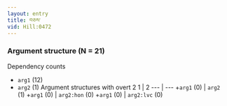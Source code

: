 ```yaml
---
layout: entry
title: བཅས་
vid: Hill:0472
---
```

### Argument structure (N = 21)
Dependency counts
* `arg1` (12)
* `arg2` (1)
Argument structures with overt 2
1 | 2
--- | ---
+`arg1` (0) | `arg2` (1)
+`arg1` (0) | `arg2:hon` (0)
+`arg1` (0) | `arg2:lvc` (0)
